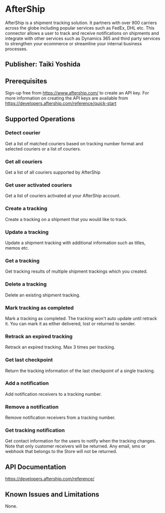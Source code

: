 # AfterShip
AfterShip is a shipment tracking solution. It partners with over 900 carriers across the globe including popular services such as FedEx, DHL etc. This connector allows a user to track and receive notifications on shipments and integrate with other services such as Dynamics 365 and third party services to strengthen your ecommerce or streamline your internal business processes.

## Publisher: Taiki Yoshida

## Prerequisites
Sign-up free from https://www.aftership.com/ to create an API key. For more information on creating the API keys are available from https://developers.aftership.com/reference/quick-start

## Supported Operations
### Detect courier
Get a list of matched couriers based on tracking number format and selected couriers or a list of couriers.

### Get all couriers
Get a list of all couriers supported by AfterShip

### Get user activated couriers
Get a list of couriers activated at your AfterShip account.

### Create a tracking
Create a tracking on a shipment that you would like to track.

### Update a tracking
Update a shipment tracking with additional information such as titles, memos etc.

### Get a tracking
Get tracking results of multiple shipment trackings which you created.

### Delete a tracking
Delete an existing shipment tracking.

### Mark tracking as completed
Mark a tracking as completed. The tracking won't auto update until retrack it.
You can mark it as either delivered, lost or returned to sender.

### Retrack an expired tracking
Retrack an expired tracking. Max 3 times per tracking.

### Get last checkpoint
Return the tracking information of the last checkpoint of a single tracking.

### Add a notification
Add notification receivers to a tracking number.

### Remove a notification
Remove notification receivers from a tracking number.

### Get tracking notification
Get contact information for the users to notify when the tracking changes. Note that only customer receivers will be returned. Any email, sms or webhook that belongs to the Store will not be returned.

## API Documentation
https://developers.aftership.com/reference/

## Known Issues and Limitations
None.